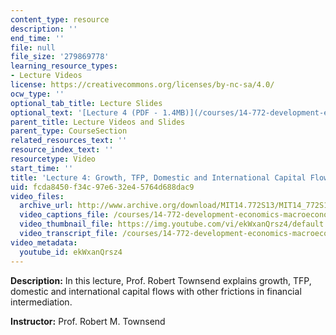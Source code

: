 ```yaml
---
content_type: resource
description: ''
end_time: ''
file: null
file_size: '279869778'
learning_resource_types:
- Lecture Videos
license: https://creativecommons.org/licenses/by-nc-sa/4.0/
ocw_type: ''
optional_tab_title: Lecture Slides
optional_text: '[Lecture 4 (PDF - 1.4MB)](/courses/14-772-development-economics-macroeconomics-spring-2013/resources/mit14_772s13_lecture4)'
parent_title: Lecture Videos and Slides
parent_type: CourseSection
related_resources_text: ''
resource_index_text: ''
resourcetype: Video
start_time: ''
title: 'Lecture 4: Growth, TFP, Domestic and International Capital Flows'
uid: fcda8450-f34c-97e6-32e4-5764d688dac9
video_files:
  archive_url: http://www.archive.org/download/MIT14.772S13/MIT14_772S13_lec04_300k.mp4
  video_captions_file: /courses/14-772-development-economics-macroeconomics-spring-2013/98d58cbb51965542a8db1bc5d8832005_ekWxanQrsz4.vtt
  video_thumbnail_file: https://img.youtube.com/vi/ekWxanQrsz4/default.jpg
  video_transcript_file: /courses/14-772-development-economics-macroeconomics-spring-2013/4317cc9fd9b829a5c95b37757bc07ce8_ekWxanQrsz4.pdf
video_metadata:
  youtube_id: ekWxanQrsz4
---
```


**Description:** In this lecture, Prof. Robert Townsend explains growth, TFP, domestic and international capital flows with other frictions in financial intermediation.

**Instructor:** Prof. Robert M. Townsend

